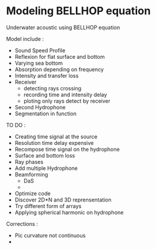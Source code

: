 # Modeling BELLHOP equation

Underwater acoustic using BELLHOP equation

Model include :
- Sound Speed Profile
- Reflexion for flat surface and bottom
- Varying sea bottom
- Absorption depending on frequency
- Intensity and transfer loss
- Receiver
    * detecting rays crossing
    * recording time and intensity delay
    * ploting only rays detect by receiver
- Second Hydrophone
- Segmentation in function
 
TO DO :
- Creating time signal at the source
- Resolution time delay expensive
- Recompose time signal on the hydrophone
- Surface and bottom loss
- Ray phases
- Add multiple Hydrophone
- Beamforming
    * DaS
    * 
- Optimize code
- Discover 2D*N and 3D reprensentation
- Try different form of arrays
- Applying spherical harmonic on hydrophone

Corrections :
-  Pic curvature not continuous
-  


